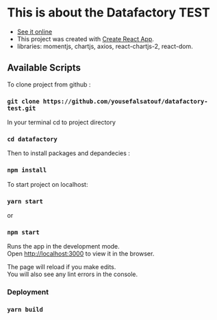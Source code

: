 # This is about the Datafactory TEST
- [See it online ](https://datafactorytest.netlify.com)
- This project was created with [Create React App](https://github.com/facebook/create-react-app).
- libraries: momentjs, chartjs, axios, react-chartjs-2, react-dom.


## Available Scripts

To clone project from github :

### `git clone https://github.com/yousefalsatouf/datafactory-test.git`

In your terminal cd to project directory

### `cd datafactory`


Then to install packages and depandecies :

### `npm install`

To start project on localhost:

### `yarn start`
or
### `npm start`

Runs the app in the development mode.<br />
Open [http://localhost:3000](http://localhost:3000) to view it in the browser.

The page will reload if you make edits.<br />
You will also see any lint errors in the console.

### Deployment

### `yarn build`

